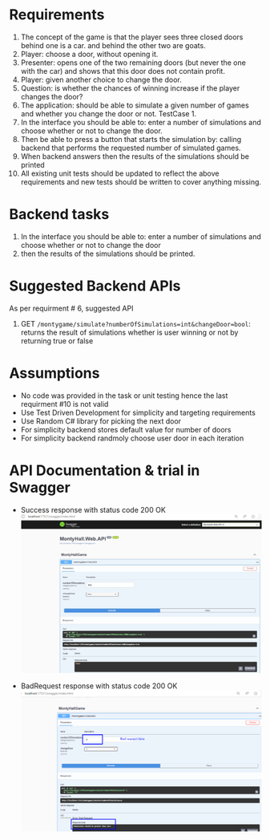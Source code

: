 # Requirements

1. The concept of the game is that the player sees three closed doors behind one is a car. and behind the other two are goats.
2. Player: choose a door, without opening it.
3. Presenter: opens one of the two remaining doors (but never the one with the car) and shows that this door does not contain profit.
4. Player: given another choice to change the door. 
5. Question: is whether the chances of winning increase if the player changes the door?
6. The application: should be able to simulate a given number of games and whether you change the door or not. TestCase 1.
7. In the interface you should be able to: enter a number of simulations and choose whether or not to change the door. 
8. Then be able to press a button that starts the simulation by: calling backend that performs the requested number of simulated games.
9. When backend answers then the results of the simulations should be printed
10. All existing unit tests should be updated to reflect the above requirements and new tests should be written to cover anything missing.

# Backend tasks
1. In the interface you should be able to: enter a number of simulations and choose whether or not to change the door
2. then the results of the simulations should be printed.

# Suggested Backend APIs
As per requirment # 6, suggested API
1. GET `/montygame/simulate?numberOfSimulations=int&changeDoor=bool`: returns the result of simulations whether is user winning or not by returning true or false 

# Assumptions
- No code was provided in the task or unit testing hence the last requirment #10 is not valid
- Use Test Driven Development for simplicity and targeting requirements
- Use Random C# library for picking the next door
- For simplicity backend stores default value for number of doors
- For simplicity backend randmoly choose user door in each iteration

# API Documentation & trial in Swagger
- Success response with status code 200 OK
![Swagger](SwaggerOutput.jpg)

- BadRequest response with status code 200 OK
![BadRequestResult](BadRequestResult.png)